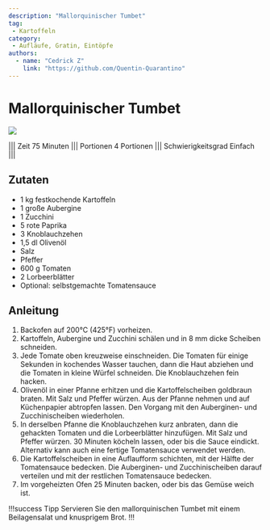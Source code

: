 ```yaml
---
description: "Mallorquinischer Tumbet"
tag:
 - Kartoffeln
category:
 - Aufläufe, Gratin, Eintöpfe
authors:
  - name: "Cedrick Z"
    link: "https://github.com/Quentin-Quarantino"
---
```


# Mallorquinischer Tumbet

![](https://via.placeholder.com/1280x480)

||| Zeit
75 Minuten
||| Portionen
4 Portionen
||| Schwierigkeitsgrad
Einfach
|||

## Zutaten

- 1 kg festkochende Kartoffeln
- 1 große Aubergine
- 1 Zucchini
- 5 rote Paprika
- 3 Knoblauchzehen
- 1,5 dl Olivenöl
- Salz
- Pfeffer
- 600 g Tomaten
- 2 Lorbeerblätter
- Optional: selbstgemachte Tomatensauce

## Anleitung

1. Backofen auf 200°C (425°F) vorheizen.
2. Kartoffeln, Aubergine und Zucchini schälen und in 8 mm dicke Scheiben schneiden.
3. Jede Tomate oben kreuzweise einschneiden. Die Tomaten für einige Sekunden in kochendes Wasser tauchen, dann die Haut abziehen und die Tomaten in kleine Würfel schneiden. Die Knoblauchzehen fein hacken.
4. Olivenöl in einer Pfanne erhitzen und die Kartoffelscheiben goldbraun braten. Mit Salz und Pfeffer würzen. Aus der Pfanne nehmen und auf Küchenpapier abtropfen lassen. Den Vorgang mit den Auberginen- und Zucchinischeiben wiederholen.
5. In derselben Pfanne die Knoblauchzehen kurz anbraten, dann die gehackten Tomaten und die Lorbeerblätter hinzufügen. Mit Salz und Pfeffer würzen. 30 Minuten köcheln lassen, oder bis die Sauce eindickt. Alternativ kann auch eine fertige Tomatensauce verwendet werden.
6. Die Kartoffelscheiben in eine Auflaufform schichten, mit der Hälfte der Tomatensauce bedecken. Die Auberginen- und Zucchinischeiben darauf verteilen und mit der restlichen Tomatensauce bedecken.
7. Im vorgeheizten Ofen 25 Minuten backen, oder bis das Gemüse weich ist.

<!-- dprint-ignore-start -->
!!!success Tipp
Servieren Sie den mallorquinischen Tumbet mit einem Beilagensalat und knusprigem Brot.
!!!
<!-- dprint-ignore-end -->
